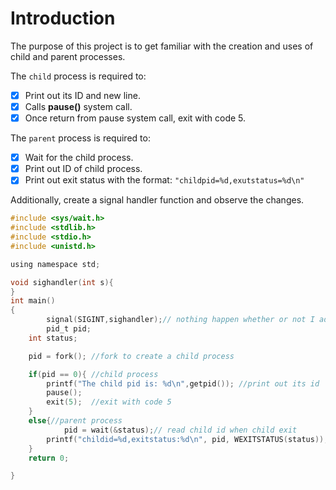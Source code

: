 # Introduction
The purpose of this project is to get familiar with the creation and uses of child and parent processes.

The `child` process is required to:
* [x] Print out its ID and new line.
* [x] Calls **pause()** system call.
* [x] Once return from pause system call, exit with code 5.

The `parent` process is required to:
* [x] Wait for the child process.
* [x] Print out ID of child process.
* [x] Print out exit status with the format: `"childpid=%d,exutstatus=%d\n"`

Additionally, create a signal handler function and observe the changes. 

```c
#include <sys/wait.h>
#include <stdlib.h>
#include <stdio.h>
#include <unistd.h>

using namespace std;

void sighandler(int s){
}
int main()
{
        signal(SIGINT,sighandler);// nothing happen whether or not I added this line
        pid_t pid;
	int status;

	pid = fork(); //fork to create a child process

	if(pid == 0){ //child process
		printf("The child pid is: %d\n",getpid()); //print out its id
		pause(); 
		exit(5);  //exit with code 5
	}
	else{//parent process
	        pid = wait(&status);// read child id when child exit
		printf("childid=%d,exitstatus:%d\n", pid, WEXITSTATUS(status));
	}
	return 0;

}
```
